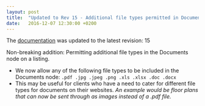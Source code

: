 ```yaml
---
layout: post
title:  "Updated to Rev 15 - Additional file types permitted in Documents node"
date:   2016-12-07 12:30:00 +0200
---
```

The [documentation](/FeedStoreAPI/docs) was updated to the latest revision: 15

Non-breaking addition: Permitting additional file types in the Documents node on a listing.

- We now allow any of the following file types to be included in the Documents node: `.pdf .jpg .jpeg .png .xls .xlsx .doc .docx`
- This may be useful for clients who have a need to cater for different file types for documents on their websites. _An example would be floor plans that can now be sent through as images instead of a .pdf file._ 
